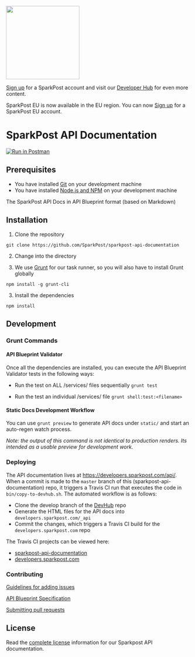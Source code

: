<a href="https://www.sparkpost.com"><img src="https://www.sparkpost.com/sites/default/files/attachments/SparkPost_Logo_2-Color_Gray-Orange_RGB.svg" width="200px"/></a>

[Sign up](https://app.sparkpost.com/join?src=Dev-Website&sfdcid=70160000000pqBb) for a SparkPost account and visit our [Developer Hub](https://developers.sparkpost.com) for even more content.

<div class="alert alert-info">SparkPost EU is now available in the EU region. You can now <a href="https://app.eu.sparkpost.com/join?src=Dev-Website&sfdcid=70160000000pqBb">Sign up</a> for a SparkPost EU account.</div>

# SparkPost API Documentation

[![Run in Postman](https://s3.amazonaws.com/postman-static/run-button.png)](https://app.getpostman.com/run-collection/5d9ae743a661a15d64bb)

## Prerequisites

* You have installed [Git](http://git-scm.com/downloads) on your development machine
* You have installed [Node.js and NPM](https://nodejs.org/) on your development machine

The SparkPost API Docs in API Blueprint format (based on Markdown)

## Installation

1. Clone the repository

```git clone https://github.com/SparkPost/sparkpost-api-documentation```

2. Change into the directory

2. We use [Grunt](http://gruntjs.com/) for our task runner, so you will also have to install Grunt globally

```npm install -g grunt-cli```

3. Install the dependencies

```npm install```

## Development

### Grunt Commands

#### API Blueprint Validator

Once all the dependencies are installed, you can execute the API Blueprint Validator tests in the following ways:

* Run the test on ALL /services/ files sequentially
  ```grunt test```

* Run the test an individual /services/ file
  ```grunt shell:test:<filename>```

#### Static Docs Development Workflow

You can use `grunt preview` to generate API docs under `static/` and start an auto-regen watch process.

*Note: the output of this command is not identical to production renders. Its intended as a usable preview for development work.*

### Deploying

The API documentation lives at https://developers.sparkpost.com/api/. 
When a commit is made to the `master` branch of this (sparkpost-api-documentation) repo, it triggers a Travis CI run that executes the code in `bin/copy-to-devhub.sh`. The automated workflow is as follows:

* Clone the develop branch of the [DevHub](https://github.com/SparkPost/developers.sparkpost.com) repo
* Generate the HTML files for the API docs into `developers.sparkpost.com/_api`
* Commit the changes, which triggers a Travis CI build for the `developers.sparkpost.com` repo

The Travis CI projects can be viewed here:

* [sparkpost-api-documentation](https://travis-ci.org/SparkPost/sparkpost-api-documentation)
* [developers.sparkpost.com](https://travis-ci.org/SparkPost/developers.sparkpost.com)

### Contributing
[Guidelines for adding issues](CONTRIBUTING.md#guidelines-for-adding-issues-to-sparkpost-api-documentation)

[API Blueprint Specification](https://github.com/apiaryio/api-blueprint/blob/master/API%20Blueprint%20Specification.md)

[Submitting pull requests](CONTRIBUTING.md#contribution-steps)

## License

Read the [complete license](/LICENSE) information for our Sparkpost API documentation.
